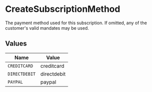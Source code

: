 # CreateSubscriptionMethod

The payment method used for this subscription. If omitted, any of the customer's valid mandates may be used.


## Values

| Name          | Value         |
| ------------- | ------------- |
| `CREDITCARD`  | creditcard    |
| `DIRECTDEBIT` | directdebit   |
| `PAYPAL`      | paypal        |